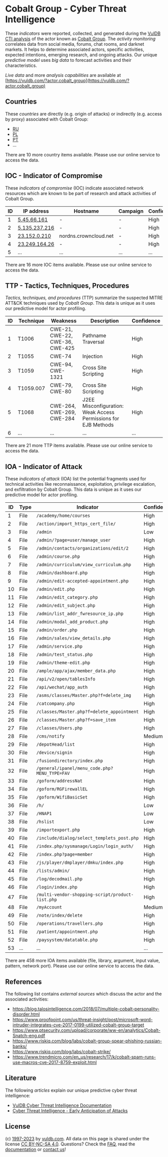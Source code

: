 # Cobalt Group - Cyber Threat Intelligence

These _indicators_ were reported, collected, and generated during the [VulDB CTI analysis](https://vuldb.com/?kb.cti) of the actor known as [Cobalt Group](https://vuldb.com/?actor.cobalt_group). The _activity monitoring_ correlates data from social media, forums, chat rooms, and darknet markets. It helps to determine associated actors, specific activities, expected intentions, emerging research, and ongoing attacks. Our unique _predictive model_ uses _big data_ to forecast activities and their characteristics.

_Live data_ and more _analysis capabilities_ are available at [https://vuldb.com/?actor.cobalt_group](https://vuldb.com/?actor.cobalt_group)

## Countries

These _countries_ are directly (e.g. origin of attacks) or indirectly (e.g. access by proxy) associated with Cobalt Group:

* [RU](https://vuldb.com/?country.ru)
* [PL](https://vuldb.com/?country.pl)
* [PT](https://vuldb.com/?country.pt)
* ...

There are 10 more country items available. Please use our online service to access the data.

## IOC - Indicator of Compromise

These _indicators of compromise_ (IOC) indicate associated network resources which are known to be part of research and attack activities of Cobalt Group.

ID | IP address | Hostname | Campaign | Confidence
-- | ---------- | -------- | -------- | ----------
1 | [5.45.66.161](https://vuldb.com/?ip.5.45.66.161) | - | - | High
2 | [5.135.237.216](https://vuldb.com/?ip.5.135.237.216) | - | - | High
3 | [23.152.0.210](https://vuldb.com/?ip.23.152.0.210) | nordns.crowncloud.net | - | High
4 | [23.249.164.26](https://vuldb.com/?ip.23.249.164.26) | - | - | High
5 | ... | ... | ... | ...

There are 16 more IOC items available. Please use our online service to access the data.

## TTP - Tactics, Techniques, Procedures

_Tactics, techniques, and procedures_ (TTP) summarize the suspected MITRE ATT&CK techniques used by _Cobalt Group_. This data is unique as it uses our predictive model for actor profiling.

ID | Technique | Weakness | Description | Confidence
-- | --------- | -------- | ----------- | ----------
1 | T1006 | CWE-21, CWE-22, CWE-36, CWE-425 | Pathname Traversal | High
2 | T1055 | CWE-74 | Injection | High
3 | T1059 | CWE-94, CWE-1321 | Cross Site Scripting | High
4 | T1059.007 | CWE-79, CWE-80 | Cross Site Scripting | High
5 | T1068 | CWE-264, CWE-269, CWE-284 | J2EE Misconfiguration: Weak Access Permissions for EJB Methods | High
6 | ... | ... | ... | ...

There are 21 more TTP items available. Please use our online service to access the data.

## IOA - Indicator of Attack

These _indicators of attack_ (IOA) list the potential fragments used for technical activities like reconnaissance, exploitation, privilege escalation, and exfiltration by Cobalt Group. This data is unique as it uses our predictive model for actor profiling.

ID | Type | Indicator | Confidence
-- | ---- | --------- | ----------
1 | File | `/academy/home/courses` | High
2 | File | `/action/import_https_cert_file/` | High
3 | File | `/admin` | Low
4 | File | `/admin/?page=user/manage_user` | High
5 | File | `/admin/contacts/organizations/edit/2` | High
6 | File | `/admin/course.php` | High
7 | File | `/admin/curriculum/view_curriculum.php` | High
8 | File | `/Admin/dashboard.php` | High
9 | File | `/admin/edit-accepted-appointment.php` | High
10 | File | `/admin/edit.php` | High
11 | File | `/admin/edit_category.php` | High
12 | File | `/admin/edit_subject.php` | High
13 | File | `/admin/list_addr_fwresource_ip.php` | High
14 | File | `/admin/modal_add_product.php` | High
15 | File | `/admin/order.php` | High
16 | File | `/admin/sales/view_details.php` | High
17 | File | `/admin/service.php` | High
18 | File | `/admin/test_status.php` | High
19 | File | `/admin/theme-edit.php` | High
20 | File | `/ample/app/ajax/member_data.php` | High
21 | File | `/api/v2/open/tablesInfo` | High
22 | File | `/api/wechat/app_auth` | High
23 | File | `/asms/classes/Master.php?f=delete_img` | High
24 | File | `/catcompany.php` | High
25 | File | `/classes/Master.php?f=delete_appointment` | High
26 | File | `/classes/Master.php?f=save_item` | High
27 | File | `/classes/Users.php` | High
28 | File | `/cms/notify` | Medium
29 | File | `/depotHead/list` | High
30 | File | `/device/signin` | High
31 | File | `/fusiondirectory/index.php` | High
32 | File | `/general/ipanel/menu_code.php?MENU_TYPE=FAV` | High
33 | File | `/goform/addressNat` | High
34 | File | `/goform/RGFirewallEL` | High
35 | File | `/goform/WifiBasicSet` | High
36 | File | `/h/` | Low
37 | File | `/HNAP1` | Low
38 | File | `/hslist` | Low
39 | File | `/importexport.php` | High
40 | File | `/include/dialog/select_templets_post.php` | High
41 | File | `/index.php/sysmanage/Login/login_auth/` | High
42 | File | `/index.php?page=member` | High
43 | File | `/js/player/dmplayer/dmku/index.php` | High
44 | File | `/lists/admin/` | High
45 | File | `/log/decodmail.php` | High
46 | File | `/login/index.php` | High
47 | File | `/multi-vendor-shopping-script/product-list.php` | High
48 | File | `/myAccount` | Medium
49 | File | `/note/index/delete` | High
50 | File | `/operations/travellers.php` | High
51 | File | `/patient/appointment.php` | High
52 | File | `/paysystem/datatable.php` | High
53 | ... | ... | ...

There are 458 more IOA items available (file, library, argument, input value, pattern, network port). Please use our online service to access the data.

## References

The following list contains _external sources_ which discuss the actor and the associated activities:

* https://blog.talosintelligence.com/2018/07/multiple-cobalt-personality-disorder.html
* https://www.proofpoint.com/us/threat-insight/post/microsoft-word-intruder-integrates-cve-2017-0199-utilized-cobalt-group-target
* https://www.ptsecurity.com/upload/corporate/ww-en/analytics/Cobalt-Snatch-eng.pdf
* https://www.riskiq.com/blog/labs/cobalt-group-spear-phishing-russian-banks/
* https://www.riskiq.com/blog/labs/cobalt-strike/
* https://www.trendmicro.com/en_us/research/17/k/cobalt-spam-runs-use-macros-cve-2017-8759-exploit.html

## Literature

The following _articles_ explain our unique predictive cyber threat intelligence:

* [VulDB Cyber Threat Intelligence Documentation](https://vuldb.com/?kb.cti)
* [Cyber Threat Intelligence - Early Anticipation of Attacks](https://www.scip.ch/en/?labs.20201022)

## License

(c) [1997-2023](https://vuldb.com/?kb.changelog) by [vuldb.com](https://vuldb.com/?kb.about). All data on this page is shared under the license [CC BY-NC-SA 4.0](https://creativecommons.org/licenses/by-nc-sa/4.0/). Questions? Check the [FAQ](https://vuldb.com/?kb.faq), read the [documentation](https://vuldb.com/?kb) or [contact us](https://vuldb.com/?contact)!
